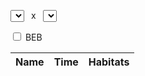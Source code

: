 <div id="sandbox">
  <p><select id="d1"></select>
    <span style="margin: 0px 0.5em;">x</span>
    <select id="d2"></select></p>
  <p><input id="beb" type="checkbox" /> BEB</p>
  <table>
    <thead><tr><th>Name</th><th>Time</th><th>Habitats</th></tr></thead>
    <tbody id="results"></tbody>
  </table>
</div>
<script type="text/javascript" src="prototype.js"></script>
<script type="text/javascript" src="builder.js"></script>
<script type="text/javascript" src="sprintf.js"></script>
<script type="text/javascript" src="dragons.js"></script>
<script type="text/javascript" src="calc.js"></script>
<script type="text/javascript" src="controller.js"></script>
